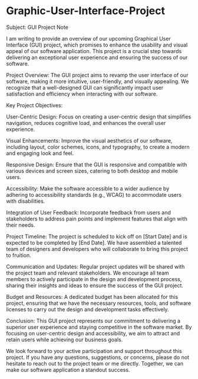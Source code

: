 # Graphic-User-Interface-Project
Subject: GUI Project Note

I am writing to provide an overview of our upcoming Graphical User Interface (GUI) project, which promises to enhance the usability and visual appeal of our software application. This project is a crucial step towards delivering an exceptional user experience and ensuring the success of our software.

Project Overview:
The GUI project aims to revamp the user interface of our software, making it more intuitive, user-friendly, and visually appealing. We recognize that a well-designed GUI can significantly impact user satisfaction and efficiency when interacting with our software.

Key Project Objectives:

User-Centric Design: Focus on creating a user-centric design that simplifies navigation, reduces cognitive load, and enhances the overall user experience.

Visual Enhancements: Improve the visual aesthetics of our software, including layout, color schemes, icons, and typography, to create a modern and engaging look and feel.

Responsive Design: Ensure that the GUI is responsive and compatible with various devices and screen sizes, catering to both desktop and mobile users.

Accessibility: Make the software accessible to a wider audience by adhering to accessibility standards (e.g., WCAG) to accommodate users with disabilities.

Integration of User Feedback: Incorporate feedback from users and stakeholders to address pain points and implement features that align with their needs.

Project Timeline:
The project is scheduled to kick off on [Start Date] and is expected to be completed by [End Date]. We have assembled a talented team of designers and developers who will collaborate to bring this project to fruition.

Communication and Updates:
Regular project updates will be shared with the project team and relevant stakeholders. We encourage all team members to actively participate in the design and development process, sharing their insights and ideas to ensure the success of the GUI project.

Budget and Resources:
A dedicated budget has been allocated for this project, ensuring that we have the necessary resources, tools, and software licenses to carry out the design and development tasks effectively.

Conclusion:
This GUI project represents our commitment to delivering a superior user experience and staying competitive in the software market. By focusing on user-centric design and accessibility, we aim to attract and retain users while achieving our business goals.

We look forward to your active participation and support throughout this project. If you have any questions, suggestions, or concerns, please do not hesitate to reach out to the project team or me directly. Together, we can make our software application a standout success.
